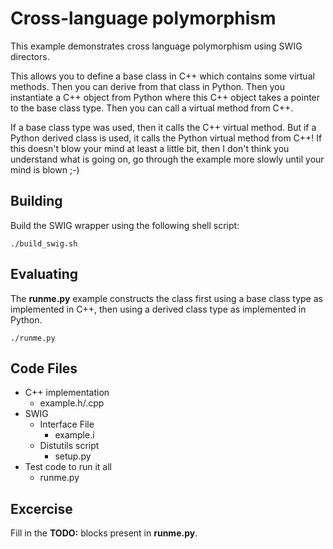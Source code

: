 # Cross-language polymorphism
This example demonstrates cross language polymorphism using SWIG directors.  

This allows you to define a base class in C++ which contains some virtual methods.  Then you can
derive from that class in Python.  Then you instantiate a C++ object from Python where this C++
object takes a pointer to the base class type.  Then you can call a virtual method from C++.

If a base class type was used, then it calls the C++ virtual method.  But if a Python derived class
is used, it calls the Python virtual method from C++!  If this doesn't blow your mind at least a 
little bit, then I don't think you understand what is going on, go through the example more
slowly until your mind is blown ;-)


## Building
Build the SWIG wrapper using the following shell script:

    ./build_swig.sh

## Evaluating
The **runme.py** example constructs the class first using a base class type as implemented in C++, then
using a derived class type as implemented in Python.

    ./runme.py

## Code Files
* C++ implementation
    * example.h/.cpp
* SWIG
    * Interface File
        * example.i
    * Distutils script
        * setup.py
* Test code to run it all
    * runme.py
    
## Excercise
Fill in the **TODO:** blocks present in **runme.py**.
